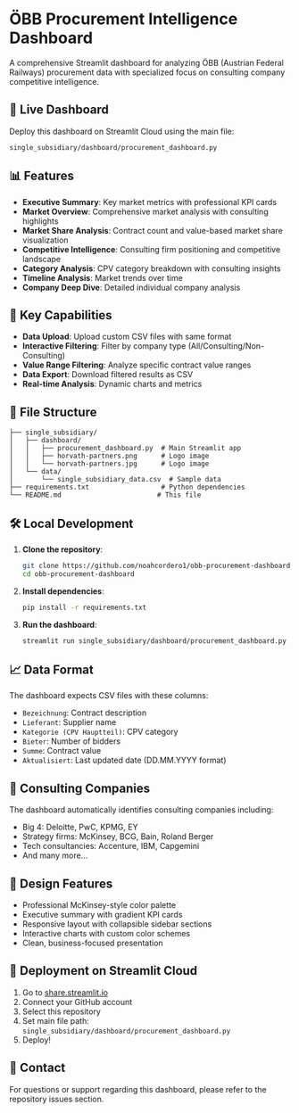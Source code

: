 # ÖBB Procurement Intelligence Dashboard

A comprehensive Streamlit dashboard for analyzing ÖBB (Austrian Federal Railways) procurement data with specialized focus on consulting company competitive intelligence.

## 🚀 Live Dashboard

Deploy this dashboard on Streamlit Cloud using the main file:
```
single_subsidiary/dashboard/procurement_dashboard.py
```

## 📊 Features

- **Executive Summary**: Key market metrics with professional KPI cards
- **Market Overview**: Comprehensive market analysis with consulting highlights
- **Market Share Analysis**: Contract count and value-based market share visualization
- **Competitive Intelligence**: Consulting firm positioning and competitive landscape
- **Category Analysis**: CPV category breakdown with consulting insights
- **Timeline Analysis**: Market trends over time
- **Company Deep Dive**: Detailed individual company analysis

## 🔧 Key Capabilities

- **Data Upload**: Upload custom CSV files with same format
- **Interactive Filtering**: Filter by company type (All/Consulting/Non-Consulting)
- **Value Range Filtering**: Analyze specific contract value ranges
- **Data Export**: Download filtered results as CSV
- **Real-time Analysis**: Dynamic charts and metrics

## 📁 File Structure

```
├── single_subsidiary/
│   ├── dashboard/
│   │   ├── procurement_dashboard.py  # Main Streamlit app
│   │   ├── horvath-partners.png      # Logo image
│   │   └── horvath-partners.jpg      # Logo image
│   └── data/
│       └── single_subsidiary_data.csv  # Sample data
├── requirements.txt                  # Python dependencies
└── README.md                        # This file
```

## 🛠️ Local Development

1. **Clone the repository**:
   ```bash
   git clone https://github.com/noahcordero1/obb-procurement-dashboard.git
   cd obb-procurement-dashboard
   ```

2. **Install dependencies**:
   ```bash
   pip install -r requirements.txt
   ```

3. **Run the dashboard**:
   ```bash
   streamlit run single_subsidiary/dashboard/procurement_dashboard.py
   ```

## 📈 Data Format

The dashboard expects CSV files with these columns:
- `Bezeichnung`: Contract description
- `Lieferant`: Supplier name
- `Kategorie (CPV Hauptteil)`: CPV category
- `Bieter`: Number of bidders
- `Summe`: Contract value
- `Aktualisiert`: Last updated date (DD.MM.YYYY format)

## 🏢 Consulting Companies

The dashboard automatically identifies consulting companies including:
- Big 4: Deloitte, PwC, KPMG, EY
- Strategy firms: McKinsey, BCG, Bain, Roland Berger
- Tech consultancies: Accenture, IBM, Capgemini
- And many more...

## 🎨 Design Features

- Professional McKinsey-style color palette
- Executive summary with gradient KPI cards
- Responsive layout with collapsible sidebar sections
- Interactive charts with custom color schemes
- Clean, business-focused presentation

## 🚀 Deployment on Streamlit Cloud

1. Go to [share.streamlit.io](https://share.streamlit.io)
2. Connect your GitHub account
3. Select this repository
4. Set main file path: `single_subsidiary/dashboard/procurement_dashboard.py`
5. Deploy!

## 📧 Contact

For questions or support regarding this dashboard, please refer to the repository issues section.
